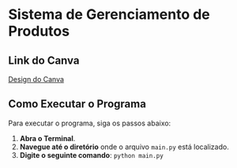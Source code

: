 # Sistema de Gerenciamento de Produtos

## Link do Canva
[Design do Canva](https://www.canva.com/design/DAGS3OQka2g/jZs2co250T4kTONYFOLwRw/edit?utm_content=DAGS3OQka2g&utm_campaign=designshare&utm_medium=link2&utm_source=sharebutton)

## Como Executar o Programa

Para executar o programa, siga os passos abaixo:

1. **Abra o Terminal**.
2. **Navegue até o diretório** onde o arquivo `main.py` está localizado.
3. **Digite o seguinte comando**: `python main.py`
